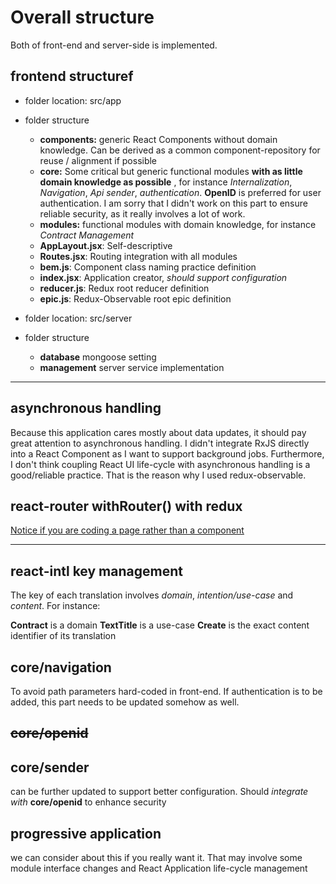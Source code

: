 # Overall structure
Both of front-end and server-side is implemented.

## frontend structuref

* folder location: src/app
* folder structure
  * **components:** generic React Components without domain knowledge. Can be derived as a common component-repository for reuse / alignment if possible
  * **core:** Some critical but generic functional modules **with as little domain knowledge as possible** , for instance *Internalization*, *Navigation*, *Api sender*, *authentication*. **OpenID** is preferred for user authentication. I am sorry that I didn't work on this part to ensure reliable security, as it really involves a lot of work.
  * **modules:** functional modules with domain knowledge, for instance *Contract Management*
  * **AppLayout.jsx**: Self-descriptive
  * **Routes.jsx**: Routing integration with all modules
  * **bem.js**: Component class naming practice definition
  * **index.jsx**: Application creator, *should support configuration*
  * **reducer.js**: Redux root reducer definition
  * **epic.js**: Redux-Observable root epic definition

* folder location: src/server
* folder structure
  * **database** mongoose setting
  * **management** server service implementation

***
## asynchronous handling

Because this application cares mostly about data updates, it should pay great attention to asynchronous handling.
I didn't integrate RxJS directly into a React Component as I want to support background jobs.
Furthermore, I don't think coupling React UI life-cycle with asynchronous handling is a good/reliable practice.
That is the reason why I used redux-observable.

## react-router withRouter() with redux

[Notice if you are coding a page rather than a component](https://github.com/ReactTraining/react-router/blob/master/packages/react-router/docs/api/withRouter.md#important-note)

***

## react-intl key management

The key of each translation involves *domain*, *intention/use-case* and *content*. For instance:

**Contract** is a domain
**TextTitle** is a use-case
**Create** is the exact content identifier of its translation

## core/navigation

To avoid path parameters hard-coded in front-end.
If authentication is to be added, this part needs to be updated somehow as well.

## ~~core/openid~~

## core/sender

can be further updated to support better configuration.
Should *integrate with* **core/openid** to enhance security

## progressive application

we can consider about this if you really want it. That may involve some
module interface changes and React Application life-cycle management
